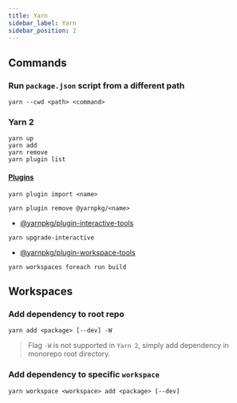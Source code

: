 ```yaml
---
title: Yarn
sidebar_label: Yarn
sidebar_position: 2
---
```


## Commands

### Run `package.json` script from a different path

```shell
yarn --cwd <path> <command>
```

### Yarn 2

```shell
yarn up
yarn add
yarn remove
yarn plugin list
```

#### [Plugins](https://yarnpkg.com/api/index.html)

```shell
yarn plugin import <name>
```

```shell
yarn plugin remove @yarnpkg/<name>
```

- [@yarnpkg/plugin-interactive-tools](https://yarnpkg.com/api/modules/plugin_interactive_tools.html)

```shell
yarn upgrade-interactive
```

- [@yarnpkg/plugin-workspace-tools](https://yarnpkg.com/api/modules/plugin_workspace_tools.html)

```shell
yarn workspaces foreach run build
```

## Workspaces

### Add dependency to root repo

```shell
yarn add <package> [--dev] -W
```

> Flag `-W` is not supported in `Yarn 2`, simply add dependency in monorepo root directory.

### Add dependency to specific `workspace`

```shell
yarn workspace <workspace> add <package> [--dev]
```

